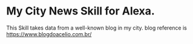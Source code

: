 # My City News Skill for Alexa.
This Skill takes data from a well-known blog in my city.
blog reference is https://www.blogdoacelio.com.br/

